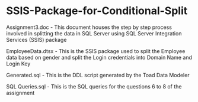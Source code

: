 # SSIS-Package-for-Conditional-Split

Assignment3.doc - This document houses the step by step process involved in splitting the data in SQL Server using SQL Server Integration Services (SSIS) package

EmployeeData.dtsx - This is the SSIS package used to split the Employee data based on gender and split the Login credentials into Domain Name and Login Key

Generated.sql - This is the DDL script generated by the Toad Data Modeler 

SQL Queries.sql - This is the SQL queries for the questions 6 to 8 of the assignment

